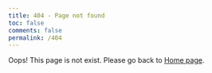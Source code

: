 ```yaml
---
title: 404 - Page not found
toc: false
comments: false
permalink: /404
---
```


Oops! This page is not exist.
Please go back to [Home page](http://thisis577.github.io).

<style>
	header ul.nav.nav-list, .post-info, .logo-link .subtitle {
		display: none;
	}
	header a.logo-link {
		position: relative;
		height: 120px;
		width: 120px;
	}
	header a.logo-link:before {
		content: '!';
		color: white;
		border-radius: 2em;
		background: #f66;
		display: inline-block;
		height: 1.5em;
		position: absolute;
		top: .65em;
		left: .65em;
		width: 1.5em;
		text-align: center;
		font-weight: 500;
		z-index: 5;
	}
	header a.logo-link:after {
		border: 3px solid #f66;
		border-radius: 120px;
		content: '';
		display: inline-block;
		position: absolute;
		top: 50%;
		left: 50%;
		transform: translate(-50%, -50%);
		width: 104px;
		height: 104px;
	}
	.wrap {
		padding-top: 3em;
	}
	header {
		padding-bottom: 0;
		display: inline-block;
		margin-left: 6em;
		float: left;
	}
	section.container {
		display: inline-block;
		margin-left: 3em;
		margin-bottom: 0;
	}
	.post-block .post-title {
		margin-top: 0;
	}

	/* mobile */
	@media screen and (max-width: 700px) {
		.wrap {
			padding-top: 1em;
		}
		header {
			margin-left: 1em;
			display: block;
			float: none;
			text-align: left;
		}
		section.container {
			display: block;
			margin-left: 1em;
		}
	}
</style>